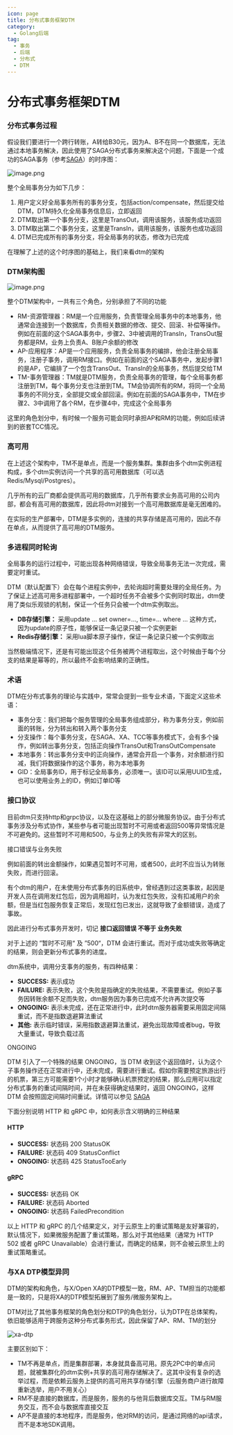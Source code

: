 ```yaml
---
icon: page
title: 分布式事务框架DTM
category:
  - Golang后端
tag:
  - 事务
  - 后端
  - 分布式
  - DTM
---
```

# 分布式事务框架DTM

### 分布式事务过程

假设我们要进行一个跨行转账，A转给B30元，因为A、B不在同一个数据库，无法通过本地事务解决，因此使用了SAGA分布式事务来解决这个问题，下面是一个成功的SAGA事务（参考[SAGA](https://dtm.pub/practice/saga.html)）的时序图：

![image.png](https://raw.githubusercontent.com/gqzcl/blog_image/master/20220607111951.png)

整个全局事务分为如下几步：

1. 用户定义好全局事务所有的事务分支，包括action/compensate，然后提交给DTM，DTM持久化全局事务信息后，立即返回
2. DTM取出第一个事务分支，这里是TransOut，调用该服务，该服务成功返回
3. DTM取出第二个事务分支，这里是TransIn，调用该服务，该服务也成功返回
4. DTM已完成所有的事务分支，将全局事务的状态，修改为已完成

在理解了上述的这个时序图的基础上，我们来看dtm的架构

### DTM架构图

![image.png](https://raw.githubusercontent.com/gqzcl/blog_image/master/20220607112011.png)

整个DTM架构中，一共有三个角色，分别承担了不同的功能

* RM-资源管理器：RM是一个应用服务，负责管理全局事务中的本地事务，他通常会连接到一个数据库，负责相关数据的修改、提交、回滚、补偿等操作。例如在前面的这个SAGA事务中，步骤2、3中被调用的TransIn，TransOut服务都是RM，业务上负责A、B账户余额的修改
* AP-应用程序：AP是一个应用服务，负责全局事务的编排，他会注册全局事务，注册子事务，调用RM接口。例如在前面的这个SAGA事务中，发起步骤1的是AP，它编排了一个包含TransOut、TransIn的全局事务，然后提交给TM
* TM-事务管理器：TM就是DTM服务，负责全局事务的管理，每个全局事务都注册到TM，每个事务分支也注册到TM。TM会协调所有的RM，将同一个全局事务的不同分支，全部提交或全部回滚。例如在前面的SAGA事务中，TM在步骤2、3中调用了各个RM，在步骤4中，完成这个全局事务

这里的角色划分中，有时候一个服务可能会同时承担AP和RM的功能，例如后续讲到的嵌套TCC情况。

### 高可用

在上述这个架构中，TM不是单点，而是一个服务集群。集群由多个dtm实例进程构成，多个dtm实例访问一个共享的高可用数据库（可以选Redis/Mysql/Postgres）。

几乎所有的云厂商都会提供高可用的数据库，几乎所有要求业务高可用的公司内部，都会有高可用的数据库，因此将dtm对接到一个高可用数据库是毫无困难的。

在实际的生产部署中，DTM是多实例的，连接的共享存储是高可用的，因此不存在单点，从而提供了高可用的DTM服务。

### 多进程同时轮询

全局事务的运行过程中，可能出现各种网络错误，导致全局事务无法一次完成，需要定时重试。

DTM（默认配置下）会在每个进程实例中，去轮询超时需要处理的全局任务。为了保证上述高可用多进程部署中，一个超时任务不会被多个实例同时取出，dtm使用了类似乐观锁的机制，保证一个任务只会被一个dtm实例取出。

* **DB存储引擎：** 采用update ... set owner=..., time=... where ... 这种方式，因为update的原子性，能够保证一条记录只被一个实例更新
* **Redis存储引擎：** 采用lua脚本原子操作，保证一条记录只被一个实例取出

当然极端情况下，还是有可能出现这个任务被两个进程取出，这个时候由于每个分支的结果是幂等的，所以最终不会影响结果的正确性。

### 术语

DTM在分布式事务的理论与实践中，常常会提到一些专业术语，下面定义这些术语：

* 事务分支：我们把每个服务管理的全局事务组成部分，称为事务分支，例如前面的转账，分为转出和转入两个事务分支
* 分支操作：每个事务分支，在SAGA、XA、TCC等事务模式下，会有多个操作，例如转出事务分支，包括正向操作TransOut和TransOutCompensate
* 本地事务：转出事务分支中的正向操作，通常会开启一个事务，对余额进行扣减，我们将数据操作的这个事务，称为本地事务
* GID：全局事务ID，用于标记全局事务，必须唯一。该ID可以采用UUID生成，也可以使用业务上的ID，例如订单ID等

### 接口协议

目前dtm只支持http和grpc协议，以及在这基础上的部分微服务协议。由于分布式事务涉及分布式协作，某些参与者可能出现暂时不可用或者返回500等异常情况是不可避免的。这些暂时不可用和500，与业务上的失败有非常大的区别。

接口错误与业务失败

例如前面的转出金额操作，如果遇见暂时不可用，或者500，此时不应当认为转账失败，而进行回滚。

有个dtm的用户，在未使用分布式事务的旧系统中，曾经遇到过这类事故，起因是开发人员在调用发红包后，因为调用超时，认为发红包失败，没有扣减用户的余额，但是当红包服务恢复正常后，发现红包已发出，这就导致了金额错误，造成了事故。

因此进行分布式事务开发时，切记 **接口返回错误 不等于 业务失败**

对于上述的 ”暂时不可用“ 及 ”500“，DTM 会进行重试。而对于成功或失败等确定的结果，则会更新分布式事务的进度。

dtm系统中，调用分支事务的服务，有四种结果：

* **SUCCESS:** 表示成功
* **FAILURE:** 表示失败，这个失败是指确定的失败结果，不需要重试。例如子事务因转账余额不足而失败，dtm服务因为事务已完成不允许再次提交等
* **ONGOING:** 表示未完成，还在正常进行中，此时dtm服务器需要采用固定间隔重试，而不是指数退避算法重试
* **其他:** 表示临时错误，采用指数退避算法重试，避免出现故障或者bug，导致大量重试，导致负载过高

ONGOING

DTM 引入了一个特殊的结果 ONGOING，当 DTM 收到这个返回值时，认为这个子事务操作还在正常进行中，还未完成，需要进行重试。假如你需要预定旅游出行的机票，第三方可能需要1个小时才能够确认机票预定的结果，那么应用可以指定分布式事务的重试间隔时间，并在未获得确定结果时，返回 ONGOING，这样 DTM 会按照固定间隔时间重试。详情可以参见 [SAGA](https://dtm.pub/practice/saga.html)

下面分别说明 HTTP 和 gRPC 中，如何表示含义明确的三种结果

#### HTTP

* **SUCCESS:** 状态码 200 StatusOK
* **FAILURE:** 状态码 409 StatusConflict
* **ONGOING:** 状态码 425 StatusTooEarly

#### gRPC

* **SUCCESS:** 状态码 OK
* **FAILURE:** 状态码 Aborted
* **ONGOING:** 状态码 FailedPrecondition

以上 HTTP 和 gRPC 的几个结果定义，对于云原生上的重试策略是友好兼容的，默认情况下，如果微服务配置了重试策略，那么对于其他结果（通常为 HTTP 502 或者 gRPC Unavailable）会进行重试，而确定的结果，则不会被云原生上的重试策略重试。


### 与XA DTP模型异同

DTM的架构和角色，与X/Open XA的DTP模型一致，RM、AP、TM担当的功能都是一致的，只是将XA的DTP模型拓展到了服务/微服务架构上。

DTM对比了其他事务框架的角色划分和DTP的角色划分，认为DTP在总体架构，依旧能够适用于跨服务这种分布式事务形式，因此保留了AP、RM、TM的划分

![xa-dtp](https://raw.githubusercontent.com/gqzcl/blog_image/master/20220607112040.png)

主要区别如下：

* TM不再是单点，而是集群部署，本身就具备高可用。原先2PC中的单点问题，就被集群化的dtm实例+共享的高可用存储解决了。这其中没有复杂的选举过程，而是依赖云服务上提供的高可用共享存储引擎（云服务商户进行故障重新选举，用户不用关心）
* RM不是直接的数据库，而是服务，服务的与他背后数据库交互。TM与RM服务交互，而不会与数据库直接交互
* AP不是直接的本地程序，而是服务，他对RM的访问，是通过网络的api请求，而不是本地SDK调用。
